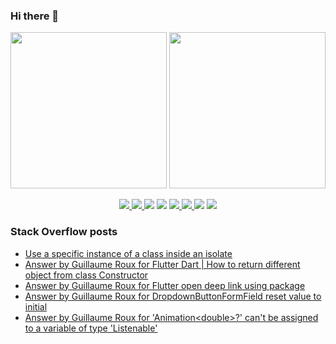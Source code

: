 ### Hi there 👋

<p align="left">
 <a>
  <img height="250em" src="https://github-readme-stats.vercel.app/api?username=TesteurManiak&theme=tokyonight" />
  <a href="https://stackoverflow.com/users/9942346/testeur-maniak">
   <img height="250em" src="https://github-readme-stackoverflow.vercel.app/?userID=9942346&theme=dark" />
  </a>
 </a>
</p>

<p align="center">
 <a href="https://pub.dev/publishers/rouxguillau.me/packages">
  <img src="https://img.shields.io/badge/dart-%230175C2.svg?&style=for-the-badge&logo=dart&logoColor=white"/>
 </a>
 <a href="https://pub.dev/publishers/rouxguillau.me/packages">
  <img src="https://img.shields.io/badge/Flutter%20-%2302569B.svg?&style=for-the-badge&logo=Flutter&logoColor=white" />
 </a>
 <img src="https://img.shields.io/badge/swift-%23FA7343.svg?&style=for-the-badge&logo=swift&logoColor=white"/>
 <img src="https://img.shields.io/badge/git%20-%23F05033.svg?&style=for-the-badge&logo=git&logoColor=white"/>
 <a href="https://gitlab.com/G_Roux">
  <img src="https://img.shields.io/badge/gitlab%20-%23181717.svg?&style=for-the-badge&logo=gitlab&logoColor=white"/>
 </a>
 <a href="https://github.com/TesteurManiak">
  <img src="https://img.shields.io/badge/github%20-%23121011.svg?&style=for-the-badge&logo=github&logoColor=white"/>
 </a>
 <img src="https://img.shields.io/badge/firebase%20-%23039BE5.svg?&style=for-the-badge&logo=firebase"/>
 <a href="https://www.linkedin.com/in/guillaume2-roux/">
  <img src="https://img.shields.io/badge/linkedin%20-%230077B5.svg?&style=for-the-badge&logo=linkedin&logoColor=white"/>
 </a>
</p>

### Stack Overflow posts

<!-- STACKOVERFLOW:START -->
- [Use a specific instance of a class inside an isolate](https://stackoverflow.com/questions/70070076/use-a-specific-instance-of-a-class-inside-an-isolate)
- [Answer by Guillaume Roux for Flutter Dart | How to return different object from class Constructor](https://stackoverflow.com/questions/69941549/flutter-dart-how-to-return-different-object-from-class-constructor/69944946#69944946)
- [Answer by Guillaume Roux for Flutter open deep link using package](https://stackoverflow.com/questions/69875612/flutter-open-deep-link-using-package/69930441#69930441)
- [Answer by Guillaume Roux for DropdownButtonFormField reset value to initial](https://stackoverflow.com/questions/69872798/dropdownbuttonformfield-reset-value-to-initial/69874409#69874409)
- [Answer by Guillaume Roux for &#39;Animation&lt;double&gt;?&#39; can&#39;t be assigned to a variable of type &#39;Listenable&#39;](https://stackoverflow.com/questions/69835927/animationdouble-cant-be-assigned-to-a-variable-of-type-listenable/69837621#69837621)
<!-- STACKOVERFLOW:END -->
